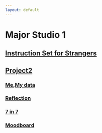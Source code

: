 ```yaml
---
layout: default
---
```


# Major Studio 1
## [Instruction Set for Strangers](./pro1.html)
## [Project2](./project2.html)
### [Me,My data](./Me,%20My%20data.html)
### [Reflection](./Reflection.html)
### [7 in 7](./7%20in%207.html)
### [Moodboard](./7Moodboard.html)
